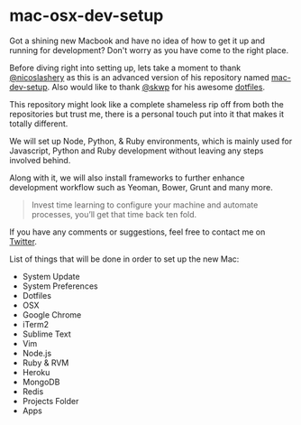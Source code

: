 mac-osx-dev-setup
===============

Got a shining new Macbook and have no idea of how to get it up and running for development? Don't worry as you have come to the right place.
	
Before diving right into setting up, lets take a moment to thank [@nicoslashery](https://github.com/nicolashery) as this is an advanced version of his repository named [mac-dev-setup](https://github.com/nicolashery/mac-dev-setup). Also would like to thank [@skwp](https://github.com/skwp) for his awesome [dotfiles](https://github.com/skwp/dotfiles).

This repository might look like a complete shameless rip off from both the repositories but trust me, there is a personal touch put into it that makes it totally different.

We will set up Node, Python, & Ruby environments, which is mainly used for Javascript, Python and Ruby development without leaving any steps involved behind. 

Along with it, we will also install frameworks to further enhance development workflow such as Yeoman, Bower, Grunt and many more.

>Invest time learning to configure your machine and automate processes, you’ll get that time back ten fold.

If you have any comments or suggestions, feel free to contact me on [Twitter](https://twitter.com/rvine-naidu).

List of things that will be done in order to set up the new Mac:

- System Update
- System Preferences
- Dotfiles
- OSX 
- Google Chrome
- iTerm2
- Sublime Text
- Vim
- Node.js
- Ruby & RVM
- Heroku
- MongoDB
- Redis
- Projects Folder
- Apps